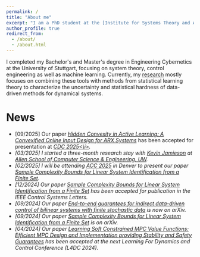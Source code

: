 ```yaml
---
permalink: /
title: "About me"
excerpt: "I am a PhD student at the [Institute for Systems Theory and Automatic Control](https://www.ist.uni-stuttgart.de), University of Stuttgart, where I am part of the TASAS group under the supervision of [Andrea Iannelli](https://andreaian.github.io/)."
author_profile: true
redirect_from: 
  - /about/
  - /about.html
---
```


I completed my Bachelor's and Master's degree in Engineering Cybernetics at the University of Stuttgart, focusing on system theory, control engineering as well as machine learning. 
Currently, my [research](research) mostly focuses on combining these tools with methods from statistical learning theory to characterize the uncertainty and statistical hardness of data-driven methods for dynamical systems. 

# News
- [09/2025] Our paper [<i>Hidden Convexity in Active Learning: A Convexified Online Input Design for ARX Systems</i>](/publication/2025-hidden-convexity-active-learning) has been accepted for presentation at [<i>CDC 2025<\i>](https://cdc2025.ieeecss.org/).
- [03/2025] I started a three-month research stay with [<i>Kevin Jamieson</i>](https://homes.cs.washington.edu/~jamieson/index.html) at [<i> Allen School of Computer Science & Engineering, UW</i>](https://www.cs.washington.edu/).
- [02/2025] I will be attending [<i>ACC 2025</i>](https://acc2025.a2c2.org/) in Denver to present our paper [<i>Sample Complexity Bounds for Linear System Identification from a Finite Set</i>](publication/2024-bounds-finite-set-ID).
- [12/2024] Our paper [<i>Sample Complexity Bounds for Linear System Identification from a Finite Set</i>](publication/2024-bounds-finite-set-ID) has been accepted for publication in the IEEE Control Systems Letters.
- [09/2024] Our paper [<i>End-to-end guarantees for indirect data-driven control of bilinear systems with finite stochastic data</i>](publication/2024-bilinear-end-to-end) is now on arXiv.
- [09/2024] Our paper [<i>Sample Complexity Bounds for Linear System Identification from a Finite Set</i>](publication/2024-bounds-finite-set-ID) is on arXiv.
- [04/2024] Our paper [<i>Learning Soft Constrained MPC Value Functions: Efficient MPC Design and Implementation providing Stability and Safety Guarantees</i>](publication/2024-ApproxMPC) has been accepted at the next Learning For Dynamics and Control Conference (L4DC 2024).

